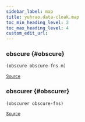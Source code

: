 ```yaml
---
sidebar_label: map
title: yuhrao.data-cloak.map
toc_min_heading_level: 2
toc_max_heading_level: 4
custom_edit_url:
---
```






### obscure {#obscure}
``` clojure
(obscure obscure-fns m)
```

<p><sub><a href="https://github.com/yuhrao/big-bang/blob/main//src/yuhrao/data_cloak/map.clj#L14-L15">Source</a></sub></p>

### obscurer {#obscurer}
``` clojure
(obscurer obscure-fns)
```

<p><sub><a href="https://github.com/yuhrao/big-bang/blob/main//src/yuhrao/data_cloak/map.clj#L3-L12">Source</a></sub></p>
